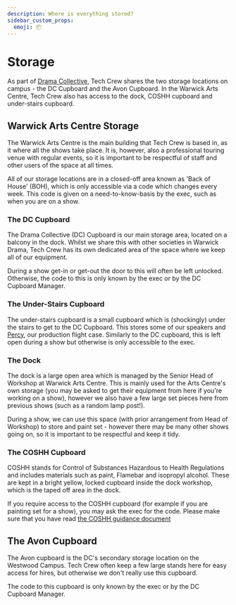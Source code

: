 ```yaml
---
description: Where is everything stored?
sidebar_custom_props:
  emoji: 📦
---
```

# Storage

As part of [Drama Collective](../warwick-drama), Tech Crew shares the two storage locations on campus - the DC 
Cupboard and the Avon Cupboard. In the Warwick Arts Centre, Tech Crew also has access to the dock, COSHH cupboard and 
under-stairs cupboard.

## Warwick Arts Centre Storage
The Warwick Arts Centre is the main building that Tech Crew is based in, as it where all the shows take place. It is,
however, also a professional touring venue with regular events, so it is important to be respectful of staff and 
other users of the space at all times.

All of our storage locations are in a closed-off area known as 'Back of House' (BOH), which is only accessible via a 
code which changes every week. This code is given on a need-to-know-basis by the exec, such as when you are on a show.

### The DC Cupboard
The Drama Collective (DC) Cupboard is our main storage area, located on a balcony in the dock. Whilst we share this 
with other societies in Warwick Drama, Tech Crew has its own dedicated area of the space where we keep all of our 
equipment.

During a show get-in or get-out the door to this will often be left unlocked. Otherwise, the code to this is only 
known by the exec or by the DC Cupboard Manager.

### The Under-Stairs Cupboard

The under-stairs cupboard is a small cupboard which is (shockingly) under the stairs to get to the DC Cupboard. This 
stores some of our speakers and [Percy](./flight-cases), our production flight case. Similarly to the DC cupboard, 
this is left open during a show but otherwise is only accessible to the exec.

### The Dock
The dock is a large open area which is managed by the Senior Head of Workshop at Warwick Arts Centre. This is
mainly used for the Arts Centre's own storage (you may be asked to get their equipment from here if you're working 
on a show), however we also have a few large set pieces here from previous shows (such as a random lamp post!).

During a show, we can use this space (with prior arrangement from Head of Workshop) to store and paint set - however there may 
be many other shows going on, so it is important to be respectful and keep it tidy.

### The COSHH Cupboard

COSHH stands for Control of Substances Hazardous to Health Regulations and includes materials such as paint, 
Flamebar and isopropyl alcohol. These are kept in a bright yellow, locked cupboard inside the dock workshop, which is 
the taped off area in the dock.

If you require access to the COSHH cupboard (for example if you are painting set for a show), you may ask the exec 
for the code. Please make sure that you have read [the COSHH guidance document](../04-spaces/01-WAC/03-dock/index.md)

## The Avon Cupboard

The Avon cupboard is the DC's secondary storage location on the Westwood Campus. Tech Crew often keep a few large 
stands here for easy access for hires, but otherwise we don't really use this cupboard.

The code to this cupboard is only known by the exec or by the DC Cupboard Manager.
